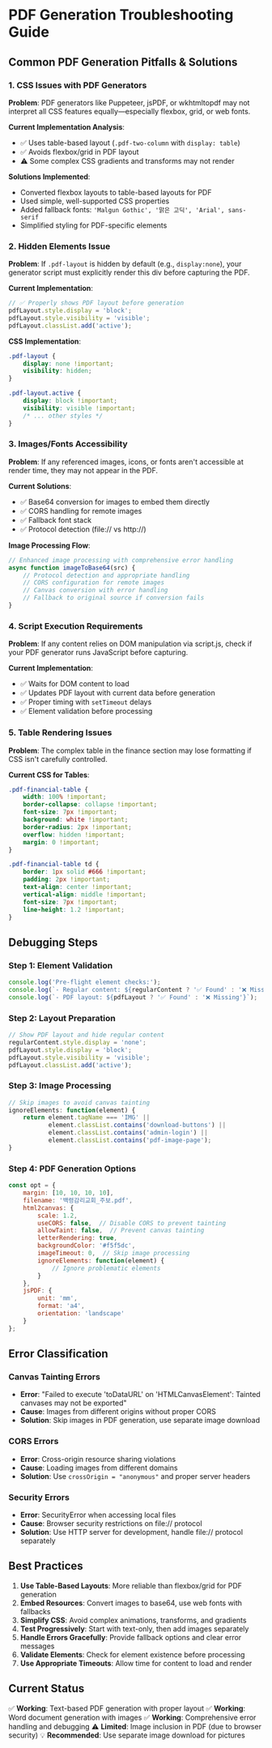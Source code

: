 # PDF Generation Troubleshooting Guide

## Common PDF Generation Pitfalls & Solutions

### 1. CSS Issues with PDF Generators

**Problem**: PDF generators like Puppeteer, jsPDF, or wkhtmltopdf may not interpret all CSS features equally—especially flexbox, grid, or web fonts.

**Current Implementation Analysis**:
- ✅ Uses table-based layout (`.pdf-two-column` with `display: table`)
- ✅ Avoids flexbox/grid in PDF layout
- ⚠️ Some complex CSS gradients and transforms may not render

**Solutions Implemented**:
- Converted flexbox layouts to table-based layouts for PDF
- Used simple, well-supported CSS properties
- Added fallback fonts: `'Malgun Gothic', '맑은 고딕', 'Arial', sans-serif`
- Simplified styling for PDF-specific elements

### 2. Hidden Elements Issue

**Problem**: If `.pdf-layout` is hidden by default (e.g., `display:none`), your generator script must explicitly render this div before capturing the PDF.

**Current Implementation**:
```javascript
// ✅ Properly shows PDF layout before generation
pdfLayout.style.display = 'block';
pdfLayout.style.visibility = 'visible';
pdfLayout.classList.add('active');
```

**CSS Implementation**:
```css
.pdf-layout {
    display: none !important;
    visibility: hidden;
}

.pdf-layout.active {
    display: block !important;
    visibility: visible !important;
    /* ... other styles */
}
```

### 3. Images/Fonts Accessibility

**Problem**: If any referenced images, icons, or fonts aren't accessible at render time, they may not appear in the PDF.

**Current Solutions**:
- ✅ Base64 conversion for images to embed them directly
- ✅ CORS handling for remote images
- ✅ Fallback font stack
- ✅ Protocol detection (file:// vs http://)

**Image Processing Flow**:
```javascript
// Enhanced image processing with comprehensive error handling
async function imageToBase64(src) {
    // Protocol detection and appropriate handling
    // CORS configuration for remote images
    // Canvas conversion with error handling
    // Fallback to original source if conversion fails
}
```

### 4. Script Execution Requirements

**Problem**: If any content relies on DOM manipulation via script.js, check if your PDF generator runs JavaScript before capturing.

**Current Implementation**:
- ✅ Waits for DOM content to load
- ✅ Updates PDF layout with current data before generation
- ✅ Proper timing with `setTimeout` delays
- ✅ Element validation before processing

### 5. Table Rendering Issues

**Problem**: The complex table in the finance section may lose formatting if CSS isn't carefully controlled.

**Current CSS for Tables**:
```css
.pdf-financial-table {
    width: 100% !important;
    border-collapse: collapse !important;
    font-size: 7px !important;
    background: white !important;
    border-radius: 2px !important;
    overflow: hidden !important;
    margin: 0 !important;
}

.pdf-financial-table td {
    border: 1px solid #666 !important;
    padding: 2px !important;
    text-align: center !important;
    vertical-align: middle !important;
    font-size: 7px !important;
    line-height: 1.2 !important;
}
```

## Debugging Steps

### Step 1: Element Validation
```javascript
console.log('Pre-flight element checks:');
console.log(`- Regular content: ${regularContent ? '✅ Found' : '❌ Missing'}`);
console.log(`- PDF layout: ${pdfLayout ? '✅ Found' : '❌ Missing'}`);
```

### Step 2: Layout Preparation
```javascript
// Show PDF layout and hide regular content
regularContent.style.display = 'none';
pdfLayout.style.display = 'block';
pdfLayout.style.visibility = 'visible';
pdfLayout.classList.add('active');
```

### Step 3: Image Processing
```javascript
// Skip images to avoid canvas tainting
ignoreElements: function(element) {
    return element.tagName === 'IMG' ||
           element.classList.contains('download-buttons') || 
           element.classList.contains('admin-login') ||
           element.classList.contains('pdf-image-page');
}
```

### Step 4: PDF Generation Options
```javascript
const opt = {
    margin: [10, 10, 10, 10],
    filename: '백령감리교회_주보.pdf',
    html2canvas: { 
        scale: 1.2,
        useCORS: false,  // Disable CORS to prevent tainting
        allowTaint: false,  // Prevent canvas tainting
        letterRendering: true,
        backgroundColor: '#f5f5dc',
        imageTimeout: 0,  // Skip image processing
        ignoreElements: function(element) {
            // Ignore problematic elements
        }
    },
    jsPDF: { 
        unit: 'mm', 
        format: 'a4', 
        orientation: 'landscape'
    }
};
```

## Error Classification

### Canvas Tainting Errors
- **Error**: "Failed to execute 'toDataURL' on 'HTMLCanvasElement': Tainted canvases may not be exported"
- **Cause**: Images from different origins without proper CORS
- **Solution**: Skip images in PDF generation, use separate image download

### CORS Errors
- **Error**: Cross-origin resource sharing violations
- **Cause**: Loading images from different domains
- **Solution**: Use `crossOrigin = "anonymous"` and proper server headers

### Security Errors
- **Error**: SecurityError when accessing local files
- **Cause**: Browser security restrictions on file:// protocol
- **Solution**: Use HTTP server for development, handle file:// protocol separately

## Best Practices

1. **Use Table-Based Layouts**: More reliable than flexbox/grid for PDF generation
2. **Embed Resources**: Convert images to base64, use web fonts with fallbacks
3. **Simplify CSS**: Avoid complex animations, transforms, and gradients
4. **Test Progressively**: Start with text-only, then add images separately
5. **Handle Errors Gracefully**: Provide fallback options and clear error messages
6. **Validate Elements**: Check for element existence before processing
7. **Use Appropriate Timeouts**: Allow time for content to load and render

## Current Status

✅ **Working**: Text-based PDF generation with proper layout
✅ **Working**: Word document generation with images
✅ **Working**: Comprehensive error handling and debugging
⚠️ **Limited**: Image inclusion in PDF (due to browser security)
💡 **Recommended**: Use separate image download for pictures
